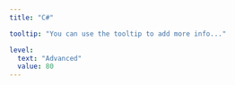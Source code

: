 ```yaml
---
title: "C#"

tooltip: "You can use the tooltip to add more info..."

level:
  text: "Advanced"
  value: 80
---
```

